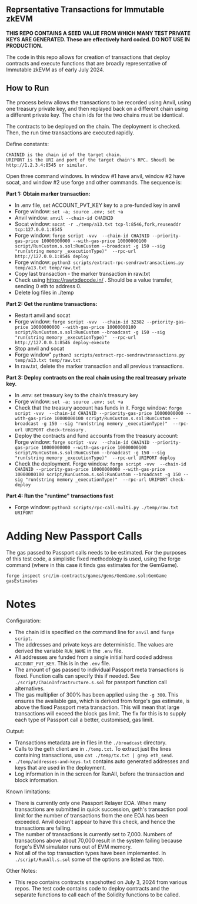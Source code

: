 ## Reprsentative Transactions for Immutable zkEVM

**THIS REPO CONTAINS A SEED VALUE FROM WHICH MANY TEST PRIVATE KEYS ARE GENERATED. These are effectively hard coded. DO NOT USE IN PRODUCTION.**

The code in this repo allows for creation of transactions that deploy contracts and execute functions that are broadly representative of Immutable zkEVM as of early July 2024.


## How to Run

The process below allows the transactions to be recorded using Anvil, using one treasury private key, and then replayed back on a different chain using a different private key. The chain ids for the two chains must be identical.

The contracts to be deployed on the chain. The deployment is checked. Then, the run time transactions are executed rapidly.

Define constants:

```
CHAINID is the chain id of the target chain.
URIPORT is the URI and port of the target chain's RPC. Shoudl be http://1.2.3.4:8545 or similar.
```


Open three command windows. In window #1 have anvil, window #2 have socat, and window #2 use forge and other commands. The sequence is:

**Part 1: Obtain marker transaction:**

* In .env file, set ACCOUNT_PVT_KEY key to a pre-funded key in anvil
* Forge window: `set -a; source .env; set +a`
* Anvil window: `anvil --chain-id CHAINID`
* Socat window: `socat -r ./temp/a13.txt tcp-l:8546,fork,reuseaddr tcp:127.0.0.1:8545`
* Forge window: `forge script -vvv  --chain-id CHAINID --priority-gas-price 10000000000 --with-gas-price 10000000100 script/RunCustom.s.sol:RunCustom --broadcast -g 150 --sig "run(string memory _executionType)"  --rpc-url http://127.0.0.1:8546 deploy`
* Forge window: `python3 scripts/extract-rpc-sendrawtransactions.py temp/a13.txt temp/raw.txt`
* Copy last transaction - the marker transaction in raw.txt
* Check using https://rawtxdecode.in/ . Should be a value transfer, sending 0 eth to address 0.
* Delete log files in ./temp

**Part 2: Get the runtime transactions:**

* Restart anvil and socat
* Forge window: `forge script -vvv  --chain-id 32382 --priority-gas-price 10000000000 --with-gas-price 10000000100 script/RunCustom.s.sol:RunCustom --broadcast -g 150 --sig "run(string memory _executionType)"  --rpc-url http://127.0.0.1:8546 deploy-execute`
* Stop anvil and socat
* Forge window" `python3 scripts/extract-rpc-sendrawtransactions.py temp/a13.txt temp/raw.txt`
* In raw.txt, delete the marker transaction and all previous transactions.

**Part 3: Deploy contracts on the real chain using the real treasury private key.**

* In .env: set treasury key to the chain’s treasury key
* Forge window: `set -a; source .env; set +a`
* Check that the treasury account has funds in it. Forge window: `forge script -vvv  --chain-id CHAINID --priority-gas-price 10000000000 --with-gas-price 10000000100 script/RunCustom.s.sol:RunCustom --broadcast -g 150 --sig "run(string memory _executionType)"  --rpc-url URIPORT check-treasury` . 
* Deploy the contracts and fund accounts from the treasury account: Forge window: `forge script -vvv  --chain-id CHAINID --priority-gas-price 10000000000 --with-gas-price 10000000100 script/RunCustom.s.sol:RunCustom --broadcast -g 150 --sig "run(string memory _executionType)"  --rpc-url URIPORT deploy`
* Check the deployment. Forge window: `forge script -vvv  --chain-id CHAINID --priority-gas-price 10000000000 --with-gas-price 10000000100 script/RunCustom.s.sol:RunCustom --broadcast -g 150 --sig "run(string memory _executionType)"  --rpc-url URIPORT check-deploy`

**Part 4: Run the "runtime" transactions fast**
* Forge window: `python3 scripts/rpc-call-multi.py ./temp/raw.txt URIPORT`


# Adding New Passport Calls
The gas passed to Passport calls needs to be estimated. For the purposes of this test code, a simplistic fixed methodology is used, using the forge command (where in this case it finds gas estimates for the GemGame).
```
forge inspect src/im-contracts/games/gems/GemGame.sol:GemGame gasEstimates
```

# Notes

Configuration:

* The chain id is specified on the command line for `anvil` and `forge script`.
* The addresses and private keys are deterministic. The values are derived the variable `RUN_NAME` in the `.env` file.
* All addresses are funded from a single initial hard coded address `ACCOUNT_PVT_KEY`. This is in the `.env` file.
* The amount of gas passed to individual Passport meta transactions is fixed. Function calls can specify this if needed. See `./script/ChainInfrastructure.s.sol` for passport function call alternatives.
* The gas multiplier of 300% has been applied using the `-g 300`. This ensures the available gas, which is derived from forge's gas estimate, is above the fixed Passport meta transaction. This will mean that large transactions will exceed the block gas limit. The fix 
for this is to supply each type of Passport call a better, customised, gas limit.

Output:

* Transactions metadata are in files in the `./broadcast` directory. 
* Calls to the geth client are in `./temp.txt`. To extract just the lines containing transactions, use `cat ./temp/tx.txt | grep eth_send`.
* `./temp/addresses-and-keys.txt` contains auto generated addresses and keys that are used in the deployment. 
* Log information in in the screen for RunAll, before the transaction and block information. 

Known limitations:

* There is currently only one Passport Relayer EOA. When many transactions are submitted in quick succession, geth's transaction pool limit for the number of transactions from the one EOA has been exceeded. Anvil doesn't appear to have this check, and hence the transactions are failing.
* The number of transactions is currently set to 7,000. Numbers of transactions above about 70,000 result in the system failing because forge's EVM simulator runs out of EVM memory.
* Not all of the top transaction types have been implemented. In `./script/RunAll.s.sol` some of the options are listed as `TODO`.

Other Notes:

* This repo contains contracts snapshotted on July 3, 2024 from various repos. The test code contains code to deploy contracts and the separate functions to call each of the Solidity functions to be called.

